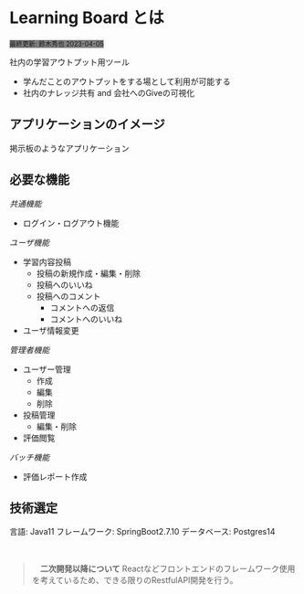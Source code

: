 # **Learning Board とは**
<span style="font-size: 80%; background-color: gray;">最終更新: 鈴木秀也 2023-04-05</span>

社内の学習アウトプット用ツール
- 学んだことのアウトプットをする場として利用が可能する
- 社内のナレッジ共有 and 会社へのGiveの可視化

## **アプリケーションのイメージ**
掲示板のようなアプリケーション

## **必要な機能**
*共通機能*
* ログイン・ログアウト機能

*ユーザ機能*
- 学習内容投稿
    - 投稿の新規作成・編集・削除
    - 投稿へのいいね
    - 投稿へのコメント
        - コメントへの返信
        - コメントへのいいね
- ユーザ情報変更

*管理者機能*
- ユーザー管理
  - 作成
  - 編集
  - 削除
- 投稿管理
  - 編集・削除
- 評価閲覧

*バッチ機能*
- 評価レポート作成

## **技術選定**
言語: Java11
フレームワーク: SpringBoot2.7.10
データベース: Postgres14

<br>

>　**二次開発以降について**
Reactなどフロントエンドのフレームワーク使用を考えているため、できる限りのRestfulAPI開発を行う。

